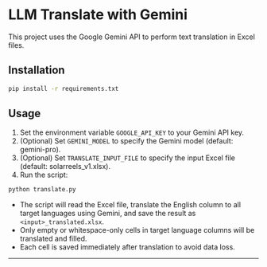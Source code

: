 # LLM Translate with Gemini

This project uses the Google Gemini API to perform text translation in Excel files.

## Installation

```bash
pip install -r requirements.txt
```

## Usage

1. Set the environment variable `GOOGLE_API_KEY` to your Gemini API key.
2. (Optional) Set `GEMINI_MODEL` to specify the Gemini model (default: gemini-pro).
3. (Optional) Set `TRANSLATE_INPUT_FILE` to specify the input Excel file (default: solarreels_v1.xlsx).
4. Run the script:

```bash
python translate.py
```

- The script will read the Excel file, translate the English column to all target languages using Gemini, and save the result as `<input>_translated.xlsx`.
- Only empty or whitespace-only cells in target language columns will be translated and filled.
- Each cell is saved immediately after translation to avoid data loss.

---
